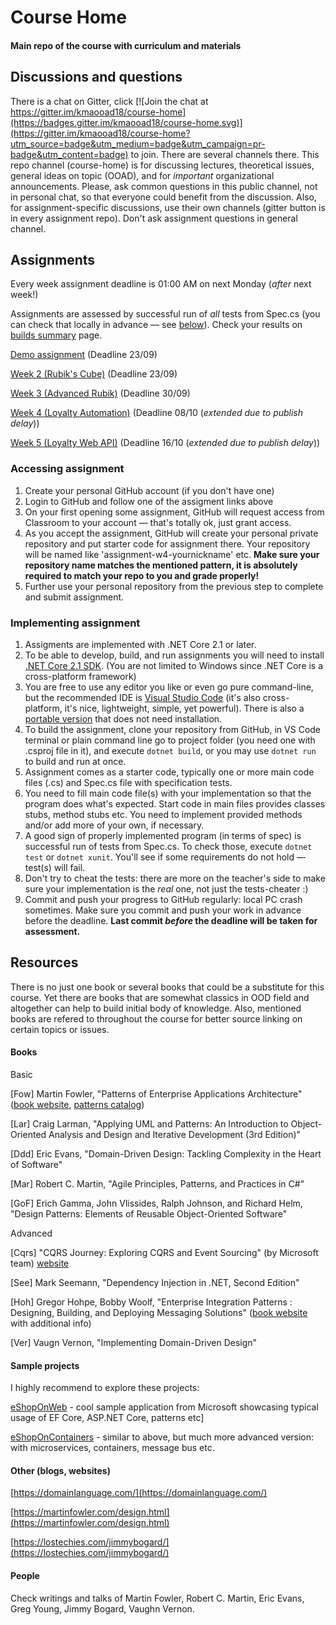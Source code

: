 # Course Home
#### Main repo of the course with curriculum and materials

## Discussions and questions

There is a chat on Gitter, click [![Join the chat at https://gitter.im/kmaooad18/course-home](https://badges.gitter.im/kmaooad18/course-home.svg)](https://gitter.im/kmaooad18/course-home?utm_source=badge&utm_medium=badge&utm_campaign=pr-badge&utm_content=badge) to join. There are several channels there. This repo channel (course-home) is for discussing lectures, theoretical issues, general ideas on topic (OOAD), and for _important_ organizational announcements. Please, ask common questions in this public channel, not in personal chat, so that everyone could benefit from the discussion. Also, for assignment-specific discussions, use their own channels (gitter button is in every assignment repo). Don't ask assignment questions in general channel.

## Assignments

Every week assignment deadline is 01:00 AM on next Monday (_after_ next week!)

Assignments are assessed by successful run of _all_ tests from Spec.cs (you can check that locally in advance — see [below](https://github.com/kmaooad18/course-home#implementing-assignment)). Check your results on [builds summary](https://github.com/kmaooad18/course-home/blob/master/builds.md) page.

[Demo assignment](https://classroom.github.com/a/Y6I_OfSu) (Deadline 23/09)

[Week 2 (Rubik's Cube)](https://classroom.github.com/a/pqvBgp3I) (Deadline 23/09)

[Week 3 (Advanced Rubik)](https://classroom.github.com/a/QAb4Y9fA) (Deadline 30/09)

[Week 4 (Loyalty Automation)](https://classroom.github.com/a/Y2h_ubKJ) (Deadline 08/10 (_extended due to publish delay_))

[Week 5 (Loyalty Web API)](https://classroom.github.com/a/1DIYLdCn) (Deadline 16/10 (_extended due to publish delay_))

### Accessing assignment

1. Create your personal GitHub account (if you don't have one)
2. Login to GitHub and follow one of the assigment links above
3. On your first opening some assignment, GitHub will request access from Classroom to your account — that's totally ok, just grant access.
4. As you accept the assignment, GitHub will create your personal private repository and put starter code for assignment there. Your repository will be named like 'assignment-w4-yournickname' etc. **Make sure your repository name matches the mentioned pattern, it is absolutely required to match your repo to you and grade properly!**
5. Further use your personal repository from the previous step to complete and submit assignment.

### Implementing assignment

1. Assigments are implemented with .NET Core 2.1 or later. 
2. To be able to develop, build, and run assignments you will need to install [.NET Core 2.1 SDK](https://www.microsoft.com/net/download/dotnet-core/2.1). (You are not limited to Windows since .NET Core is a cross-platform framework)
3. You are free to use any editor you like or even go pure command-line, but the recommended IDE is [Visual Studio Code](https://code.visualstudio.com/download) (it's also cross-platform, it's nice, lightweight, simple, yet powerful). There is also a [portable version](https://code.visualstudio.com/docs/editor/portable) that does not need installation.
4. To build the assignment, clone your repository from GitHub, in VS Code terminal or plain command line go to project folder (you need one with .csproj file in it), and execute `dotnet build`, or you may use `dotnet run` to build and run at once.
5. Assignment comes as a starter code, typically one or more main code files (.cs) and Spec.cs file with specification tests.
6. You need to fill main code file(s) with your implementation so that the program does what's expected. Start code in main files provides classes stubs, method stubs etc. You need to implement provided methods and/or add more of your own, if necessary.
7. A good sign of properly implemented program (in terms of spec) is successful run of tests from Spec.cs. To check those, execute `dotnet test` or `dotnet xunit`. You'll see if some requirements do not hold — test(s) will fail.
8. Don't try to cheat the tests: there are more on the teacher's side to make sure your implementation is the _real_ one, not just the tests-cheater :)
9. Commit and push your progress to GitHub regularly: local PC crash sometimes. Make sure you commit and push your work in advance before the deadline. **Last commit _before_ the deadline will be taken for assessment.**


## Resources

There is no just one book or several books that could be a substitute for this course. Yet there are books that are somewhat classics in OOD field and altogether can help to build initial body of knowledge. Also, mentioned books are refered to throughout the course for better source linking on certain topics or issues.

#### Books

Basic

[Fow] Martin Fowler, "Patterns of Enterprise Applications Architecture" ([book website](https://www.martinfowler.com/books/eaa.html), [patterns catalog](https://martinfowler.com/eaaCatalog/))

[Lar] Craig Larman, "Applying UML and Patterns: An Introduction to Object-Oriented Analysis and Design and Iterative Development (3rd Edition)"

[Ddd] Eric Evans, "Domain-Driven Design: Tackling Complexity in the Heart of Software"

[Mar] Robert C. Martin, "Agile Principles, Patterns, and Practices in C#"

[GoF] Erich Gamma, John Vlissides, Ralph Johnson, and Richard Helm, "Design Patterns: Elements of Reusable Object-Oriented Software"


Advanced

[Cqrs] "CQRS Journey: Exploring CQRS and Event Sourcing" (by Microsoft team) [website](https://docs.microsoft.com/en-us/previous-versions/msp-n-p/jj554200(v=pandp.10))

[See] Mark Seemann, "Dependency Injection in .NET, Second Edition"

[Hoh] Gregor Hohpe, Bobby Woolf, "Enterprise Integration Patterns : Designing, Building, and Deploying Messaging Solutions" ([book website](https://www.enterpriseintegrationpatterns.com/) with additional info)

[Ver] Vaugn Vernon, "Implementing Domain-Driven Design"


#### Sample projects

I highly recommend to explore these projects:

[eShopOnWeb](https://github.com/dotnet-architecture/eShopOnWeb) - cool sample application from Microsoft showcasing typical usage of EF Core, ASP.NET Core, patterns etc]

[eShopOnContainers](https://github.com/dotnet-architecture/eShopOnContainers) - similar to above, but much more advanced version: with microservices, containers, message bus etc.


#### Other (blogs, websites)
[https://domainlanguage.com/](https://domainlanguage.com/)

[https://martinfowler.com/design.html](https://martinfowler.com/design.html)

[https://lostechies.com/jimmybogard/](https://lostechies.com/jimmybogard/)


#### People

Check writings and talks of Martin Fowler, Robert C. Martin, Eric Evans, Greg Young, Jimmy Bogard, Vaughn Vernon.


